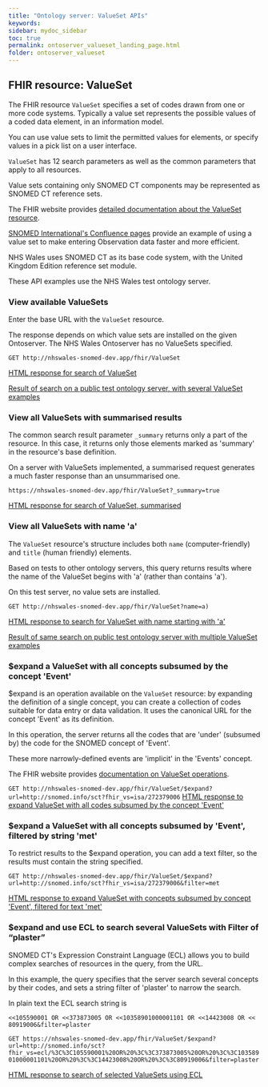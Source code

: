 ```yaml
---
title: "Ontology server: ValueSet APIs"
keywords: 
sidebar: mydoc_sidebar
toc: true
permalink: ontoserver_valueset_landing_page.html
folder: ontoserver_valueset
---
```


## FHIR resource: ValueSet

The FHIR resource `ValueSet` specifies a set of codes drawn from one or more code systems. Typically a value set represents the possible values of a coded data element, in an information model.

You can use value sets to limit the permitted values for elements, or specify values in a pick list on a user interface.

`ValueSet` has 12 search parameters as well as the common parameters that apply to all resources. 

Value sets containing only SNOMED CT components may be represented as SNOMED CT reference sets.

The FHIR website provides [detailed documentation about the ValueSet resource](https://www.hl7.org/fhir/STU3/valueset.html).  

[SNOMED International's Confluence pages](https://confluence.ihtsdotools.org/display/DOCRFSPG/2.2.+Value+Set) provide an example of using a value set to make entering Observation data faster and more efficient. 

NHS Wales uses SNOMED CT as its base code system, with the United Kingdom Edition reference set module.  

These API examples use the NHS Wales test ontology server.

### View available ValueSets

Enter the base URL with the `ValueSet` resource.   

The response depends on which value sets are installed on the given Ontoserver. The NHS Wales Ontoserver has no ValueSets specified.

`
GET http://nhswales-snomed-dev.app/fhir/ValueSet
`

[HTML response for search of ValueSet](https://nhswales-snomed-dev.app/fhir/ValueSet)

[Result of search on a public test ontology server, with several ValueSet examples](https://stu3.ontoserver.csiro.au/fhir/ValueSet)

### View all ValueSets with summarised results

The common search result parameter `_summary` returns only a part of the resource. In this case, it returns only those elements marked as 'summary' in the resource's base definition.

On a server with ValueSets implemented, a summarised request generates a much faster response than an unsummarised one. 

`
https://nhswales-snomed-dev.app/fhir/ValueSet?_summary=true
`

[HTML response for search of ValueSet, summarised](https://nhswales-snomed-dev.app/fhir/ValueSet?_summary=true)


### View all ValueSets with name 'a' 

The `ValueSet` resource's structure includes both `name` (computer-friendly) and `title` (human friendly) elements. 

Based on tests to other ontology servers, this query returns results where the name of the ValueSet begins with 'a' (rather than contains 'a').

On this test server, no value sets are installed.

`
GET http://nhswales-snomed-dev.app/fhir/ValueSet?name=a)
`

[HTML response to search for ValueSet with name starting with 'a'](http://nhswales-snomed-dev.app/fhir/ValueSet?name=a)

[Result of same search on public test ontology server with multiple ValueSet examples](https://stu3.ontoserver.csiro.au/fhir/ValueSet?name=a)

### $expand a ValueSet with all concepts subsumed by the concept 'Event'

$expand is an operation available on the `ValueSet` resource: by expanding the definition of a single concept, you can create a collection of codes suitable for data entry or data validation. It uses the canonical URL for the concept 'Event' as its definition.

In this operation, the server returns all the codes that are 'under' (subsumed by) the code for the SNOMED concept of 'Event'. 

These more narrowly-defined events are 'implicit' in the 'Events' concept. 

The FHIR website provides [documentation on ValueSet operations](http://hl7.org/fhir/STU3/valueset-operations.html).

` GET http://nhswales-snomed-dev.app/fhir/ValueSet/$expand?url=http://snomed.info/sct?fhir_vs=isa/272379006
`
[HTML response to expand ValueSet with all codes subsumed by the concept 'Event'](https://nhswales-snomed-dev.app/fhir/ValueSet/$expand?url=http://snomed.info/sct?fhir_vs=isa/272379006)

### $expand a ValueSet with all concepts subsumed by 'Event', filtered by string 'met'

To restrict results to the $expand operation, you can add a text filter, so the results must contain the string specified.

` GET http://nhswales-snomed-dev.app/fhir/ValueSet/$expand?url=http://snomed.info/sct?fhir_vs=isa/272379006&filter=met 
`

[HTML response to expand ValueSet with concepts subsumed by concept 'Event', filtered for text 'met'](https://nhswales-snomed-dev.app/fhir/ValueSet/$expand?url=http://snomed.info/sct?fhir_vs=isa/272379006&filter=met)

### $expand and use ECL to search several ValueSets with Filter of “plaster” 

SNOMED CT's Expression Constraint Language (ECL) allows you to build complex searches of resources in the query, from the URL. 

In this example, the query specifies that the server search several concepts by their codes, and sets a string filter of 'plaster' to narrow the search.

In plain text the ECL search string is

`<<105590001 OR <<373873005 OR <<10358901000001101 OR <<14423008 OR << 80919006&filter=plaster`

`GET https://nhswales-snomed-dev.app/fhir/ValueSet/$expand?url=http://snomed.info/sct?fhir_vs=ecl/%3C%3C105590001%20OR%20%3C%3C373873005%20OR%20%3C%3C10358901000001101%20OR%20%3C%3C14423008%20OR%20%3C%3C80919006&filter=plaster
`

[HTML response to search of selected ValueSets using ECL](https://nhswales-snomed-dev.app/fhir/ValueSet/$expand?url=http://snomed.info/sct?fhir_vs=ecl/%3C%3C105590001%20OR%20%3C%3C373873005%20OR%20%3C%3C10358901000001101%20OR%20%3C%3C14423008%20OR%20%3C%3C80919006&filter=plaster)

